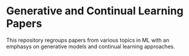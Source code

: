 Generative and Continual Learning Papers
=========================================

This repository regroups papers from various topics in ML with an emphasys on generative models and continual learning approaches. 
